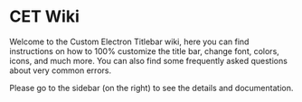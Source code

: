 # CET Wiki

Welcome to the Custom Electron Titlebar wiki, here you can find instructions on how to 100% customize the title bar, change font, colors, icons, and much more. You can also find some frequently asked questions about very common errors.

Please go to the sidebar (on the right) to see the details and documentation.